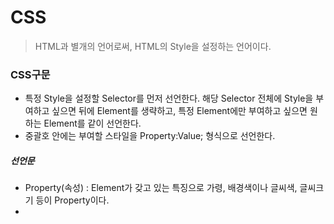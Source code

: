 # CSS

> HTML과 별개의 언어로써, HTML의 Style을 설정하는 언어이다.



### CSS구문

- 특정 Style을 설정할 Selector를 먼저 선언한다. 해당 Selector 전체에 Style을 부여하고 싶으면 뒤에 Element를 생략하고, 특정 Element에만 부여하고 싶으면 원하는 Element를 같이 선언한다.
- 중괄호 안에는 부여할 스타일을 Property:Value; 형식으로 선언한다. 

##### 선언문

- Property(속성) : Element가 갖고 있는 특징으로 가령, 배경색이나 글씨색, 글씨크기 등이 Property이다.
- 